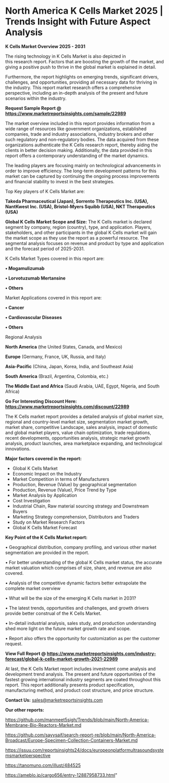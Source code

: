 # North America K Cells Market 2025 | Trends Insight with Future Aspect Analysis

<Strong> K Cells Market Overview 2025 - 2031</strong>

The rising technology in K Cells Market is also depicted in this research report. Factors that are boosting the growth of the market, and giving a positive push to thrive in the global market is explained in detail.

Furthermore, the report highlights on emerging trends, significant drivers, challenges, and opportunities, providing all necessary data for thriving in the industry. This report market research offers a comprehensive perspective, including an in-depth analysis of the present and future scenarios within the industry.

<strong>Request Sample Report @ <a href=https://www.marketreportsinsights.com/sample/22989>https://www.marketreportsinsights.com/sample/22989</a></strong>

The market overview included in this report provides information from a wide range of resources like government organizations, established companies, trade and industry associations, industry brokers and other such regulatory and non-regulatory bodies. The data acquired from these organizations authenticate the K Cells research report, thereby aiding the clients in better decision making. Additionally, the data provided in this report offers a contemporary understanding of the market dynamics.

The leading players are focusing mainly on technological advancements in order to improve efficiency. The long-term development patterns for this market can be captured by continuing the ongoing process improvements and financial stability to invest in the best strategies.

Top Key players of K Cells Market are:

<strong>Takeda Pharmaceutical (Japan), Sorrento Therapeutics Inc. (USA), NantKwest Inc. (USA), Bristol-Myers Squibb (USA), NKT Therapeutics (USA)</strong>

<strong><b>Global K Cells Market Scope and Size:</b></strong>
The K Cells market is declared segment by company, region (country), type, and application. Players, stakeholders, and other participants in the global K Cells market will gain the market scope as they use the report as a powerful resource. The segmental analysis focuses on revenue and product by type and application and the forecast period of 2025-2031.

K Cells Market Types covered in this report are:

<strong>• Mogamulizumab

• Lorvotuzumab Mertansine

• Others</strong>

Market Applications covered in this report are:

<strong>• Cancer

• Cardiovascular Diseases

• Others</strong> 

Regional Analysis

<strong>North America</strong> (the United States, Canada, and Mexico)

<strong>Europe</strong> (Germany, France, UK, Russia, and Italy)

<strong>Asia-Pacific</strong> (China, Japan, Korea, India, and Southeast Asia)

<strong>South America</strong> (Brazil, Argentina, Colombia, etc.)

<strong>The Middle East and Africa</strong> (Saudi Arabia, UAE, Egypt, Nigeria, and South Africa)

<strong>Go For Interesting Discount Here: <a href=https://www.marketreportsinsights.com/discount/22989>https://www.marketreportsinsights.com/discount/22989</a></strong>

The K Cells market report provides a detailed analysis of global market size, regional and country-level market size, segmentation market growth, market share, competitive Landscape, sales analysis, impact of domestic and global market players, value chain optimization, trade regulations, recent developments, opportunities analysis, strategic market growth analysis, product launches, area marketplace expanding, and technological innovations.

<strong><b>Major factors covered in the report:</b></strong>
<ul>
  <li>Global K Cells Market </li>
  <li>Economic Impact on the Industry</li>
  <li>Market Competition in terms of Manufacturers</li>
  <li>Production, Revenue (Value) by geographical segmentation</li>
  <li>Production, Revenue (Value), Price Trend by Type</li>
  <li>Market Analysis by Application</li>
  <li>Cost Investigation</li>
  <li>Industrial Chain, Raw material sourcing strategy and Downstream Buyers</li>
  <li>Marketing Strategy comprehension, Distributors and Traders</li>
  <li>Study on Market Research Factors</li>
  <li>Global K Cells Market Forecast</li>
</ul>

<strong><b>Key Point of the K Cells Market report:</b></strong>

• Geographical distribution, company profiling, and various other market segmentation are provided in the report.

• For better understanding of the global K Cells market status, the accurate market valuation which comprises of size, share, and revenue are also covered.

• Analysis of the competitive dynamic factors better extrapolate the complete market overview

• What will be the size of the emerging K Cells market in 2031?

• The latest trends, opportunities and challenges, and growth drivers provide better construal of the K Cells Market.

• In-detail industrial analysis, sales study, and production understanding shed more light on the future market growth rate and scope.

• Report also offers the opportunity for customization as per the customer request.

<strong><b>View Full Report @ <a href=https://www.marketreportsinsights.com/industry-forecast/global-k-cells-market-growth-2021-22989>https://www.marketreportsinsights.com/industry-forecast/global-k-cells-market-growth-2021-22989</a></b></strong>


At last, the K Cells Market report includes investment come analysis and development trend analysis. The present and future opportunities of the fastest growing international industry segments are coated throughout this report. This report additionally presents product specification, manufacturing method, and product cost structure, and price structure.

<strong>Contact Us:</strong>
sales@marketreportsinsights.com

<strong>Our other reports:</strong>

<a href=https://github.com/manmeet5sigh/Trends/blob/main/North-America-Membrane-Bio-Reactors-Market.md>https://github.com/manmeet5sigh/Trends/blob/main/North-America-Membrane-Bio-Reactors-Market.md</a>

<a href=https://github.com/sayysaif/search-report-re/blob/main/North-America-Broadcast/Europe-Specimen-Collection-Containers-Market.md>https://github.com/sayysaif/search-report-re/blob/main/North-America-Broadcast/Europe-Specimen-Collection-Containers-Market.md</a>

<a href=https://issuu.com/reportsinsights24/docs/europeonplatformultrasoundsystemsmarketperspective>https://issuu.com/reportsinsights24/docs/europeonplatformultrasoundsystemsmarketperspective</a>

<a href=https://tanomuno.com/illust/484525>https://tanomuno.com/illust/484525</a>

<a href=https://ameblo.jp/cargo656/entry-12887958733.html>https://ameblo.jp/cargo656/entry-12887958733.html</a>"
